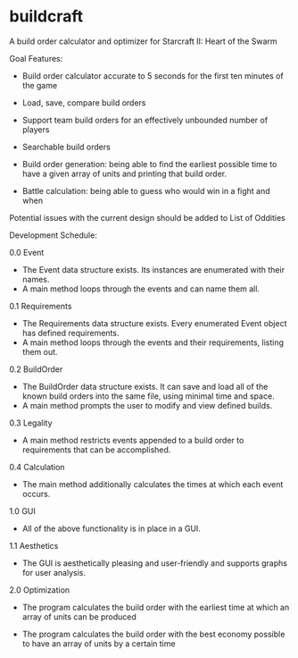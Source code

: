 buildcraft
==========

A build order calculator and optimizer for Starcraft II: Heart of the Swarm

Goal Features:

- Build order calculator accurate to 5 seconds for the first ten minutes of the game

- Load, save, compare build orders

- Support team build orders for an effectively unbounded number of players

- Searchable build orders

- Build order generation: being able to find the earliest possible time to have a given array of units and printing that build order.

- Battle calculation: being able to guess who would win in a fight and when

Potential issues with the current design should be added to List of Oddities

Development Schedule:

0.0 Event

- The Event data structure exists. Its instances are enumerated with their names.
- A main method loops through the events and can name them all.

0.1 Requirements

- The Requirements data structure exists. Every enumerated Event object has defined requirements.
- A main method loops through the events and their requirements, listing them out.

0.2 BuildOrder

- The BuildOrder data structure exists. It can save and load all of the known build orders into the same file, using minimal time and space.
- A main method prompts the user to modify and view defined builds.

0.3 Legality

- A main method restricts events appended to a build order to requirements that can be accomplished.

0.4 Calculation

- The main method additionally calculates the times at which each event occurs.

1.0 GUI

- All of the above functionality is in place in a GUI.

1.1 Aesthetics

- The GUI is aesthetically pleasing and user-friendly and supports graphs for user analysis.

2.0 Optimization

- The program calculates the build order with the earliest time at which an array of units can be produced

- The program calculates the build order with the best economy possible to have an array of units by a certain time
